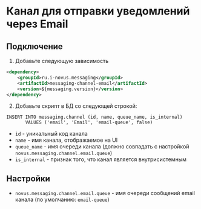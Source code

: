 # Канал для отправки уведомлений через Email

## Подключение
1. Добавьте следующую зависимость
```xml
<dependency>
    <groupId>ru.i-novus.messaging</groupId>
    <artifactId>messaging-channel-email</artifactId>
    <version>${messaging.version}</version>
</dependency>
```
2. Добавьте скрипт в БД со следующей строкой:
```roomsql
INSERT INTO messaging.channel (id, name, queue_name, is_internal) 
       VALUES ('email', 'Email', 'email-queue', false)
```
- `id` - уникальный код канала
- `name` - имя канала, отображаемое на UI
- `queue_name` - имя очереди канала (должно совпадать с настройкой `novus.messaging.channel.email.queue`)
- `is_internal` - признак того, что канал является внутрисистемным 

## Настройки
- `novus.messaging.channel.email.queue` - имя очереди сообщений email канала (по умолчанию: `email-queue`)
